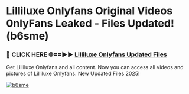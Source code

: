# Lilliluxe Onlyfans Original Videos 0nlyFans Leaked - Files Updated! (b6sme)

<h3>🔴 CLICK HERE 🌐==►► <a href="https://tinyurl.com/ehrbuxhb" rel="nofollow">Lilliluxe Onlyfans Updated Files</a></h3>

Get Lilliluxe Onlyfans and all content. Now you can access all videos and pictures of Lilliluxe Onlyfans. New Updated Files 2025!

[![b6sme](https://i.imgur.com/lVYEuWS.gif)](https://tinyurl.com/ehrbuxhb)
